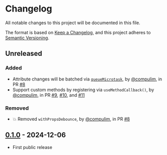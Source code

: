 # Changelog

All notable changes to this project will be documented in this file.

The format is based on [Keep a Changelog](https://keepachangelog.com/en/1.0.0/),
and this project adheres to [Semantic Versioning](https://semver.org/spec/v2.0.0.html).

## Unreleased

### Added

- Attribute changes will be batched via [`queueMicrotask`](https://developer.mozilla.org/en-US/docs/Web/API/Window/queueMicrotask), by [@compulim](https://github.com/compulim), in PR [#8](https://github.com/compulim/react-define-as-custom-element/pull/8)
- Support custom methods by registering via `useMethodCallback()`, by [@compulim](https://github.com/compulim), in PR [#9](https://github.com/compulim/react-define-as-custom-element/pull/9), [#10](https://github.com/compulim/react-define-as-custom-element/pull/10), and [#11](https://github.com/compulim/react-define-as-custom-element/pull/11)

### Removed

- 💥 Removed `withPropsDebounce`, by [@compulim](https://github.com/compulim), in PR [#8](https://github.com/compulim/react-define-as-custom-element/pull/8)

## [0.1.0] - 2024-12-06

- First public release

[0.1.0]: https://github.com/compulim/react-define-as-custom-element/releases/tag/v0.1.0
